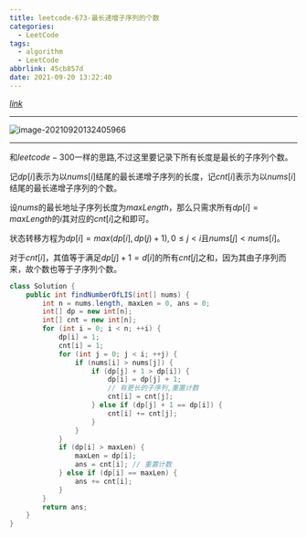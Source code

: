 ```yaml
---
title: leetcode-673-最长递增子序列的个数
categories:
  - LeetCode
tags:
  - algorithm
  - LeetCode
abbrlink: 45cb857d
date: 2021-09-20 13:22:40
---
```


[$link$](https://leetcode-cn.com/problems/number-of-longest-increasing-subsequence/)

<hr/>

![image-20210920132405966](https://gitee.com/cao_ziqiang/img/raw/master/20210920132406.png)

<hr/>

和$leetcode-300$一样的思路,不过这里要记录下所有长度是最长的子序列个数。

记$dp[i]$表示为以$nums[i]$结尾的最长递增子序列的长度，记$cnt[i]$表示为以$nums[i]$结尾的最长递增子序列的个数。

设$nums$的最长地址子序列长度为$maxLength$，那么只需求所有$dp[i] = maxLength$的$i$其对应的$cnt[i]$之和即可。

状态转移方程为$dp[i] = max(dp[i],dp(j)+1),0\le j \lt i$且$nums[j]\lt nums[i]$。

对于$cnt[i]$，其值等于满足$dp[j] + 1 = d[i]$的所有$cnt[j]$之和，因为其由子序列而来，故个数也等于子序列个数。

```java
class Solution {
    public int findNumberOfLIS(int[] nums) {
        int n = nums.length, maxLen = 0, ans = 0;
        int[] dp = new int[n];
        int[] cnt = new int[n];
        for (int i = 0; i < n; ++i) {
            dp[i] = 1;
            cnt[i] = 1;
            for (int j = 0; j < i; ++j) {
                if (nums[i] > nums[j]) {
                    if (dp[j] + 1 > dp[i]) {
                        dp[i] = dp[j] + 1;
                        // 有更长的子序列,重置计数
                        cnt[i] = cnt[j]; 
                    } else if (dp[j] + 1 == dp[i]) {
                        cnt[i] += cnt[j];
                    }
                }
            }
            if (dp[i] > maxLen) {
                maxLen = dp[i];
                ans = cnt[i]; // 重置计数
            } else if (dp[i] == maxLen) {
                ans += cnt[i];
            }
        }
        return ans;
    }
}
```

